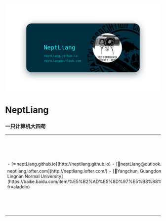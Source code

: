 ![Banner](img/Banner.png)

# NeptLiang

### 一只计算机大四苟

<table>
           <tr>
                      <td width="50%">
                                 - [✒neptLiang.github.io](http://neptliang.github.io)
                                 - [📧neptLiang@outlook.com](mailto://neptliang@outlook.com)
                                 - [📷neptliang.lofter.com](http://neptliang.lofter.com/)
                                 - [🏡Yangchun, Guangdong, China](https://surl.amap.com/H0KZVC1c7sE)
                                 - [🏫Lingnan Normal University](https://baike.baidu.com/item/%E5%B2%AD%E5%8D%97%E5%B8%88%E8%8C%83%E5%AD%A6%E9%99%A2/13852375?fr=aladdin)
                      </td>
                      <td width="50%">
                                 ```
                                 _______________________________________
                                            ___         _
                                           |   |___ ___| |_
                                           | | | -_|  -|  _|
                                           |_|_|___|  _|___|
                                            NEPTUNE|_|LIANG

                                       Hellow!It's MING's GitHub
                                   Everything is based on MIUI(#滑稽)
                                       Android Bar @MING19980628          
                                 _______________________________________
                                 ```
                      </td>
           </tr>
</table>
